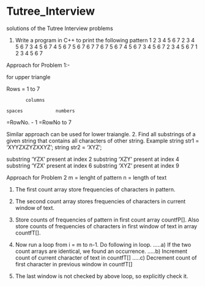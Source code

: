 # Tutree_Interview
solutions of the Tutree Interview problems

1. Write a program in C++ to print the following pattern
1 2 3 4 5 6 7
 2 3 4 5 6 7
  3 4 5 6 7
   4 5 6 7
    5 6 7
     6 7
      7
     6 7
    5 6 7
   4 5 6 7
  3 4 5 6 7
 2 3 4 5 6 7
1 2 3 4 5 6 7

Approach for Problem 1:-

for upper triangle

Rows  = 1 to 7
           
           columns
            
    spaces            numbers        
   =RowNo. - 1       =RowNo to 7

Similar approach can be used for lower traiangle.
2. Find all substrings of a given string that contains all characters of other string.
 Example
string str1 = ‘XYYZXZYZXXYZ’;
string str2 = ‘XYZ’;
 
substring ‘YZX’ present at index 2
substring ‘XZY’ present at index 4
substring ‘YZX’ present at index 6
substring ‘XYZ’ present at index 9

Approach for Problem 2
m = lenght of pattern
n = length of text
1) The first count array store frequencies of characters in pattern.
2) The second count array stores frequencies of characters in current window of text.

3) Store counts of frequencies of pattern in first count array countfP[]. Also store counts of frequencies of characters in first window of text in array countfT[].

4) Now run a loop from i = m to n-1. Do following in loop.
…..a) If the two count arrays are identical, we found an occurrence.
…..b) Increment count of current character of text in countfT[]
…..c) Decrement count of first character in previous window in countfT[]

5) The last window is not checked by above loop, so explicitly check it.
